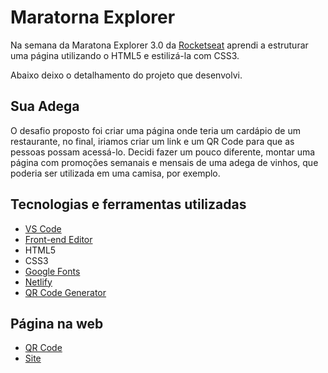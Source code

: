 # Maratorna Explorer

Na semana da Maratona Explorer 3.0 da [Rocketseat](https://www.rocketseat.com.br/) aprendi a estruturar uma página utilizando o HTML5 e estilizá-la com CSS3.

Abaixo deixo o detalhamento do projeto que desenvolvi.

## Sua Adega

O desafio proposto foi criar uma página onde teria um cardápio de um restaurante, no final, iriamos criar um link e um QR Code para que as pessoas possam acessá-lo. Decidi fazer um pouco diferente, montar uma página com promoções semanais e mensais de uma adega de vinhos, que poderia ser utilizada em uma camisa, por exemplo.

## Tecnologias e ferramentas utilizadas

- [VS Code](https://code.visualstudio.com/download)
- [Front-end Editor](https://www.fronteditor.dev/)
- HTML5
- CSS3
- [Google Fonts](https://fonts.google.com/)
- [Netlify](https://www.netlify.com/)
- [QR Code Generator](https://br.qr-code-generator.com/)

## Página na web

- [QR Code](https://github.com/gustavommatos/maratona-explorer-3/blob/main/qrcode/frame.png?raw=true)
- [Site](https://gregarious-peony-8545b9.netlify.app/)



